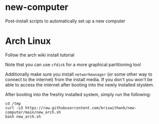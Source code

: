 # new-computer
Post-install scripts to automatically set up a new computer

# Arch Linux

Follow the arch wiki install tutorial

Note that you can use `cfdisk` for a more graphical partitioning tool

Additionally make sure you install `networkmanager` (or some other way to
connect to the internet) from the install media. If you don't you won't be able
to access the internet after booting into the newly installed stystem.

After booting into the freshly installed system, simply run the following:

```
cd /tmp
curl -LO https://raw.githubusercontent.com/kriswithank/new-computer/main/new_arch.sh
bash new_arch.sh
```
